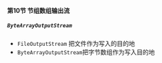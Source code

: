 #### 第10节 节组数组输出流

##### `ByteArrayOutputStream`


- `FileOutputStream` 把文件作为写入的目的地
- `ByteArrayOutputStream`把字节数组作为写入目的地
